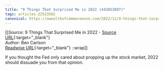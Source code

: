 ```yaml
---
title: "9 Things That Surprised Me in 2022 (443053097)"
tags: articles-22523502
canonical: https://awealthofcommonsense.com/2022/12/9-things-that-surprised-me-in-2022/
---
```


[[_Source_: 9 Things That Surprised Me in 2022 - [Source URL](https://awealthofcommonsense.com/2022/12/9-things-that-surprised-me-in-2022/){:target="_blank"}<br>
_Author_: Ben Carlson<br>
[Readwise URL](https://readwise.io/open/443053097){:target="_blank"}
::wrap]]

If you thought the Fed only cared about propping up the stock market, 2022 should dissuade you from that opinion.
